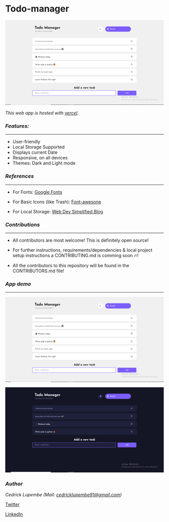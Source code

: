 # Todo-manager

![User Interface](https://github.com/CedrickLupembe/Todo-manager/blob/main/screenshots/light.PNG)

*This web app is hosted with [vercel](https://vercel.com/).*

### ***Features:***
---

* User-friendly
* Local Storage Supported
* Displays current Date
* Responsive, on all devices
* Themes: Dark and Light mode

### ***References***
---

* For Fonts: [Google Fonts](https://fonts.google.com/)
* For Basic Icons (like Trash): [Font-awesone](https://fontawesome.com/)

* For Local Storage: [Web Dev Simplified Blog](https://blog.webdevsimplified.com/2020-08/cookies-localstorage-sessionstorage/)

### ***Contributions***
---

* All contributors are most welcome! This is definitely open source!
* For further instructions, requirements/dependencies & local project setup instructions a CONTRIBUTING.md is comming soon 🔥!
  
* All the contributors to this repository will be found in the CONTRIBUTORS.md file!

### ***App demo***
---


![User Interface](https://github.com/CedrickLupembe/Todo-manager/blob/main/screenshots/light.PNG)

![User Interface](https://github.com/CedrickLupembe/Todo-manager/blob/main/screenshots/dark.PNG)


### ***Author***

*Cedrick Lupembe (Mail: [cedricklupembe91@gmail.com](mailto:cedricklupembe91@gmail.com))*

[Twitter](https://twitter.com/CedrickLupembe)

[LinkedIn](https://www.linkedin.com/in/cedrick-lupembe-a209a7208/)
